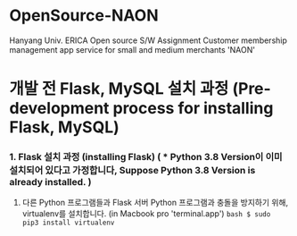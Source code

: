 # OpenSource-NAON
Hanyang Univ. ERICA Open source S/W Assignment Customer membership management app service for small and medium merchants 'NAON'

# 개발 전 Flask, MySQL 설치 과정 (Pre-development process for installing Flask, MySQL)
### 1. Flask 설치 과정 (installing Flask) ( * Python 3.8 Version이 이미 설치되어 있다고 가정합니다, Suppose Python 3.8 Version is already installed. )
  1. 다른 Python 프로그램들과 Flask 서버 Python 프로그램과 충돌을 방지하기 위해, virtualenv를 설치합니다. (in Macbook pro 'terminal.app')
    ```bash
    $ sudo pip3 install virtualenv
    ```
